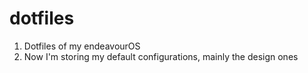 # dotfiles
1. Dotfiles of my endeavourOS
2. Now I'm storing my default configurations, mainly the design ones
